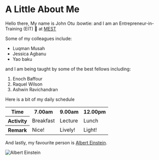 <!--- This is my first markdown/git assignment -->
# A Little About Me

Hello there,
My name is John Otu :bowtie: and I am an Entrepreneur-in-Training (EIT)  :book: at [MEST](http://meltwater.org/)

Some of my colleagues include:
* Luqman Musah
* Jessica Agbanu
* Yao baku

and I am being taught by some of the best fellows including:
1. Enoch Baffour
2. Raquel Wilson
3. Ashwin Ravichandran

Here is a bit of my daily schedule

<table>
	<tr>
		<th>Time</th>
		<th>7.00am</th>
		<th>9.00am</th>
		<th>12.00pm</th>
	</tr>
	<tr>
		<th>Activity</th>
		<td>Breakfast</td>
		<td>Lecture</td>
		<td>Lunch</td>
	</tr>
	<tr>
		<th>Remark</th>
		<td>Nice!</td>
		<td>Lively!</td>
		<td>Light!</td>
	</tr>
</table>



And lastly, my favourite person is [Albert Einstein](https://en.wikipedia.org/wiki/Albert_Einstein).

![Albert Einstein](http://s20.postimg.org/l08xvnn3x/Einstein_Receives_Nobel_Prize.jpg)
